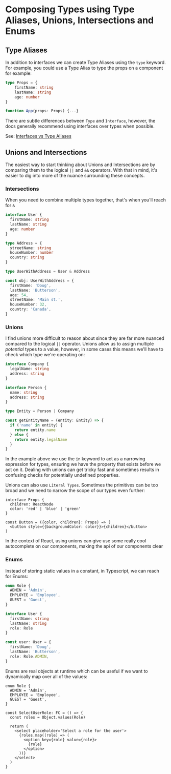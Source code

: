 # Composing Types using Type Aliases, Unions, Intersections and Enums

## Type Aliases

In addition to interfaces we can create Type Aliases using the `type` keyword. For example, you could use a Type Alias to type the props on a component for example:

```ts
type Props = {
    firstName: string
    lastName: string
    age: number
}

function App(props: Props) {...}
```

There are subtle differences between `Type` and `Interface`, however, the docs generally recommend using interfaces over types when possible.

See: [Interfaces vs Type Aliases](https://www.typescriptlang.org/docs/handbook/advanced-types.html#interfaces-vs-type-aliases)

## Unions and Intersections

The easiest way to start thinking about Unions and Intersections are by comparing them to the logical `||` and `&&` operators. With that in mind, it's easier to dig into more of the nuance surrounding these concepts.

### Intersections

When you need to combine multiple types together, that's when you'll reach for `&`

```ts
interface User {
  firstName: string
  lastName: string
  age: number
}

type Address = {
  streetName: string
  houseNumber: number
  country: string
}

type UserWithAddress = User & Address

const obj: UserWithAddress = {
  firstName: 'Doug',
  lastName: 'Butterson',
  age: 54,
  streetName: 'Main st.',
  houseNumber: 32,
  country: 'Canada',
}
```

### Unions

I find unions more difficult to reason about since they are far more nuanced compared to the logical `||` operator. Unions allow us to assign multiple _potential_ types to a value, however, in some cases this means we'll have to check which type we're operating on:

```ts
interface Company {
  legalName: string
  address: string
}

interface Person {
  name: string
  address: string
}

type Entity = Person | Company

const getEntityName = (entity: Entity) => {
  if ('name' in entity) {
    return entity.name
  } else {
    return entity.legalName
  }
}
```

In the example above we use the `in` keyword to act as a narrowing expression for types, ensuring we have the property that exists before we act on it. Dealing with unions can get tricky fast and sometimes results in confusing checks for potentially undefined properties.

Unions can also use `Literal Types`. Sometimes the primitives can be too broad and we need to narrow the scope of our types even further:

```tsx
interface Props {
  children: ReactNode
  color: 'red' | 'blue' | 'green'
}

const Button = ({color, children}: Props) => (
  <button style={{backgroundColor: color}}>{children}</button>
)
```

In the context of React, using unions can give use some really cool autocomplete on our components, making the api of our components clear

### Enums

Instead of storing static values in a constant, in Typescript, we can reach for Enums:

```ts
enum Role {
  ADMIN = 'Admin',
  EMPLOYEE = 'Employee',
  GUEST = 'Guest',
}

interface User {
  firstName: string
  lastName: string
  role: Role
}

const user: User = {
  firstName: 'Doug',
  lastName: 'Butterson',
  role: Role.ADMIN,
}
```

Enums are real objects at runtime which can be useful if we want to dynamically map over all of the values:

```tsx
enum Role {
  ADMIN = 'Admin',
  EMPLOYEE = 'Employee',
  GUEST = 'Guest',
}

const SelectUserRole: FC = () => {
  const roles = Object.values(Role)

  return (
    <select placeholder='Select a role for the user'>
      {roles.map((role) => (
        <option key={role} value={role}>
          {role}
        </option>
      ))}
    </select>
  )
}
```
